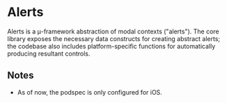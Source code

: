 # Alerts

Alerts is a μ-framework abstraction of modal contexts ("alerts"). The core library exposes the necessary data constructs for creating abstract alerts; the codebase also includes platform-specific functions for automatically producing resultant controls.

## Notes

* As of now, the podspec is only configured for iOS.